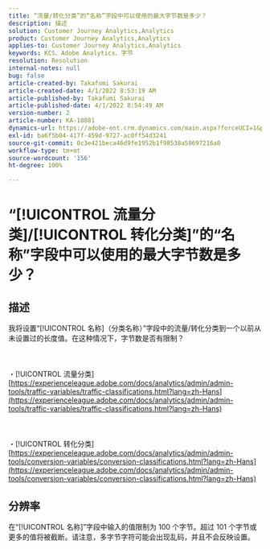 ```yaml
---
title: “流量/转化分类”的“名称”字段中可以使用的最大字节数是多少？
description: 描述
solution: Customer Journey Analytics,Analytics
product: Customer Journey Analytics,Analytics
applies-to: Customer Journey Analytics,Analytics
keywords: KCS、Adobe Analytics、字节
resolution: Resolution
internal-notes: null
bug: false
article-created-by: Takafumi Sakurai
article-created-date: 4/1/2022 8:53:19 AM
article-published-by: Takafumi Sakurai
article-published-date: 4/1/2022 8:54:49 AM
version-number: 2
article-number: KA-18081
dynamics-url: https://adobe-ent.crm.dynamics.com/main.aspx?forceUCI=1&pagetype=entityrecord&etn=knowledgearticle&id=7471762b-99b1-ec11-9840-0022480bd126
exl-id: ba6f5b04-417f-459d-9727-ac0ff54d3241
source-git-commit: 0c3e421beca46d9fe1952b1f98538a50697216a0
workflow-type: tm+mt
source-wordcount: '156'
ht-degree: 100%

---
```


# “[!UICONTROL 流量分类]/[!UICONTROL 转化分类]”的“名称”字段中可以使用的最大字节数是多少？

## 描述

我将设置“[!UICONTROL 名称]（分类名称）”字段中的流量/转化分类到一个以前从未设置过的长度值。在这种情况下，字节数是否有限制？<br><br> <br><br>・[!UICONTROL 流量分类]
[https://experienceleague.adobe.com/docs/analytics/admin/admin-tools/traffic-variables/traffic-classifications.html?lang=zh-Hans](https://experienceleague.adobe.com/docs/analytics/admin/admin-tools/traffic-variables/traffic-classifications.html?lang=zh-Hans)<br><br> <br><br>・[!UICONTROL 转化分类]
[https://experienceleague.adobe.com/docs/analytics/admin/admin-tools/conversion-variables/conversion-classifications.html?lang=zh-Hans](https://experienceleague.adobe.com/docs/analytics/admin/admin-tools/conversion-variables/conversion-classifications.html?lang=zh-Hans)

## 分辨率


在“[!UICONTROL 名称]”字段中输入的值限制为 100 个字节。超过 101 个字节或更多的值将被截断。请注意，多字节字符可能会出现乱码，并且不会反映设置。
